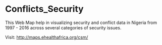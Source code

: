 # Conflicts_Security

This Web Map help in visualizing security and conflict data in Nigeria from 1997 - 2016 across several categories of security issues.

Visit: http://maps.ehealthafrica.org/csm/
